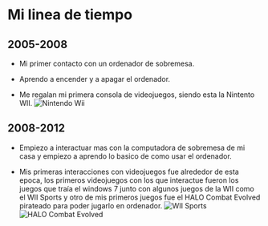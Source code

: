 # Mi linea de tiempo

## 2005-2008
<!-- lista 2006-2008 -->
* Mi primer contacto con un ordenador de sobremesa.

* Aprendo a encender y a apagar el ordenador.

* Me regalan mi primera consola de videojuegos, siendo esta la Nintento WII.
![Nintendo Wii](https://upload.wikimedia.org/wikipedia/commons/8/83/Wii_console.png)

## 2008-2012
<!-- lista 2008 -->
* Empiezo a interactuar mas con la computadora de sobremesa de mi casa y empiezo a aprendo lo basico de como usar el ordenador.

* Mis primeras interacciones con videojuegos fue alrededor de esta epoca, los primeros videojuegos con los que interactue fueron los juegos que traía el windows 7 junto con algunos juegos de la WII como el WII Sports y otro de mis primeros juegos fue el HALO Combat Evolved pirateado para poder jugarlo en ordenador.
![WII Sports](https://m.media-amazon.com/images/I/81VwM0RXm6L._AC_UF1000,1000_QL80_.jpg) 
![HALO Combat Evolved](https://media.vandal.net/t200/1387/halo-combat-evolved-201423204130_1.jpg)